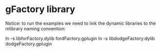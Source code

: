 # gFactory library

Notice: to run the examples we need to link the dynamic libraries to the mlibrary naming convention:

ln -s libforFactory.dylib fordFactory.gplugin
ln -s libdodgeFactory.dylib dodgeFactory.gplugin
